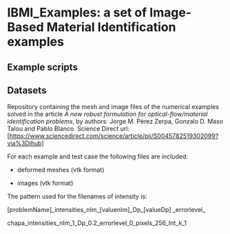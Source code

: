 # IBMI_Examples: a set of Image-Based Material Identification examples

## Example scripts


## Datasets

Repository containing the mesh and image files of the numerical examples solved in the article _A new robust formulation for optical-flow/material identification problems_, by authors: Jorge M. Pérez Zerpa, Gonzalo D. Maso Talou and Pablo Blanco.  Science Direct url: [https://www.sciencedirect.com/science/article/pii/S0045782519302099?via%3Dihub]

For each example and test case the following files are included:

- deformed meshes (vtk format)

- images (vtk format)


The pattern used for the filenames of intensity is:

[problemName]\_intensities\_nIm\_[valuenIm]\_Dp\_[valueDp]
\_errorlevel\_

chapa_intensities_nIm_1_Dp_0.2_errorlevel_0_pixels_256_Int_k_1
